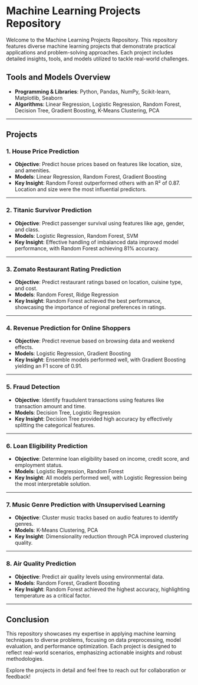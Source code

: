 # Machine Learning Projects Repository

Welcome to the Machine Learning Projects Repository. This repository features diverse machine learning projects that demonstrate practical applications and problem-solving approaches. Each project includes detailed insights, tools, and models utilized to tackle real-world challenges.

## Tools and Models Overview
- **Programming & Libraries**: Python, Pandas, NumPy, Scikit-learn, Matplotlib, Seaborn  
- **Algorithms**: Linear Regression, Logistic Regression, Random Forest, Decision Tree, Gradient Boosting, K-Means Clustering, PCA  

---

## Projects

### **1. House Price Prediction**
- **Objective**: Predict house prices based on features like location, size, and amenities.  
- **Models**: Linear Regression, Random Forest, Gradient Boosting  
- **Key Insight**: Random Forest outperformed others with an R² of 0.87. Location and size were the most influential predictors.  

---

### **2. Titanic Survivor Prediction**
- **Objective**: Predict passenger survival using features like age, gender, and class.  
- **Models**: Logistic Regression, Random Forest, SVM  
- **Key Insight**: Effective handling of imbalanced data improved model performance, with Random Forest achieving 81% accuracy.

---

### **3. Zomato Restaurant Rating Prediction**
- **Objective**: Predict restaurant ratings based on location, cuisine type, and cost.  
- **Models**: Random Forest, Ridge Regression  
- **Key Insight**: Random Forest achieved the best performance, showcasing the importance of regional preferences in ratings.

---

### **4. Revenue Prediction for Online Shoppers**
- **Objective**: Predict revenue based on browsing data and weekend effects.  
- **Models**: Logistic Regression, Gradient Boosting  
- **Key Insight**: Ensemble models performed well, with Gradient Boosting yielding an F1 score of 0.91.

---

### **5. Fraud Detection**
- **Objective**: Identify fraudulent transactions using features like transaction amount and time.  
- **Models**: Decision Tree, Logistic Regression  
- **Key Insight**: Decision Tree provided high accuracy by effectively splitting the categorical features.

---

### **6. Loan Eligibility Prediction**
- **Objective**: Determine loan eligibility based on income, credit score, and employment status.  
- **Models**: Logistic Regression, Random Forest  
- **Key Insight**: All models performed well, with Logistic Regression being the most interpretable solution.

---

### **7. Music Genre Prediction with Unsupervised Learning**
- **Objective**: Cluster music tracks based on audio features to identify genres.  
- **Models**: K-Means Clustering, PCA  
- **Key Insight**: Dimensionality reduction through PCA improved clustering quality.

---

### **8. Air Quality Prediction**
- **Objective**: Predict air quality levels using environmental data.  
- **Models**: Random Forest, Gradient Boosting  
- **Key Insight**: Random Forest achieved the highest accuracy, highlighting temperature as a critical factor.

---

## Conclusion
This repository showcases my expertise in applying machine learning techniques to diverse problems, focusing on data preprocessing, model evaluation, and performance optimization. Each project is designed to reflect real-world scenarios, emphasizing actionable insights and robust methodologies.

Explore the projects in detail and feel free to reach out for collaboration or feedback!
